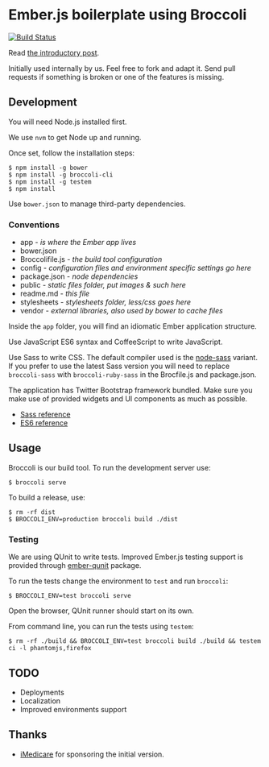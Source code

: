 # Ember.js boilerplate using Broccoli

[![Build Status](https://travis-ci.org/iMedicare/emberjs-broccoli-boilerplate.png?branch=master)](https://travis-ci.org/iMedicare/emberjs-broccoli-boilerplate)

Read [the introductory post](http://ampersate.com/getting-started-with-broccoli-and-emberjs).

Initially used internally by us.
Feel free to fork and adapt it.
Send pull requests if something is broken or one of the features is missing.

## Development

You will need Node.js installed first.

We use `nvm` to get Node up and running.

Once set, follow the installation steps:

    $ npm install -g bower
    $ npm install -g broccoli-cli
    $ npm install -g testem
    $ npm install

Use `bower.json` to manage third-party dependencies.

### Conventions

* app - *is where the Ember app lives*
* bower.json
* Broccolifile.js - *the build tool configuration*
* config - *configuration files and environment specific settings go here*
* package.json - *node dependencies*
* public - *static files folder, put images & such here*
* readme.md - *this file*
* stylesheets - *stylesheets folder, less/css goes here*
* vendor - *external libraries, also used by bower to cache files*

Inside the `app` folder, you will find an idiomatic Ember application structure.

Use JavaScript ES6 syntax and CoffeeScript to write JavaScript.

Use Sass to write CSS. The default compiler used is the [node-sass](https://github.com/sass/node-sass) variant. If you prefer to use the latest Sass version you will need to replace `broccoli-sass` with `broccoli-ruby-sass` in the Brocfile.js and package.json.

The application has Twitter Bootstrap framework bundled. Make sure you make use
of provided widgets and UI components as much as possible.

* [Sass reference](http://sass-lang.com/documentation/file.SASS_REFERENCE.html)
* [ES6 reference](https://github.com/square/es6-module-transpiler#supported-es6-module-syntax)

## Usage

Broccoli is our build tool. To run the development server use:

    $ broccoli serve

To build a release, use:

    $ rm -rf dist
    $ BROCCOLI_ENV=production broccoli build ./dist

### Testing

We are using QUnit to write tests.
Improved Ember.js testing support is provided through [ember-qunit](https://github.com/rpflorence/ember-qunit) package.

To run the tests change the environment to `test` and run `broccoli`:

    $ BROCCOLI_ENV=test broccoli serve

Open the browser, QUnit runner should start on its own.

From command line, you can run the tests using `testem`:

    $ rm -rf ./build && BROCCOLI_ENV=test broccoli build ./build && testem ci -l phantomjs,firefox

## TODO

* Deployments
* Localization
* Improved environments support

## Thanks

* [iMedicare](http://imedicare.com) for sponsoring the initial version.
